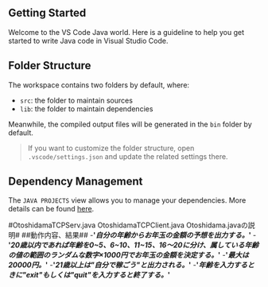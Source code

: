## Getting Started

Welcome to the VS Code Java world. Here is a guideline to help you get started to write Java code in Visual Studio Code.

## Folder Structure

The workspace contains two folders by default, where:

- `src`: the folder to maintain sources
- `lib`: the folder to maintain dependencies

Meanwhile, the compiled output files will be generated in the `bin` folder by default.

> If you want to customize the folder structure, open `.vscode/settings.json` and update the related settings there.

## Dependency Management

The `JAVA PROJECTS` view allows you to manage your dependencies. More details can be found [here](https://github.com/microsoft/vscode-java-dependency#manage-dependencies).

#OtoshidamaTCPServ.java OtoshidamaTCPClient.java Otoshidama.javaの説明#
##動作内容、結果##
-**'*自分の年齢からお年玉の金額の予想を出力する。*'**
-**'*20歳以内であれば年齢を0~5、6~10、11~15、16～20に分け、属している年齢の値の範囲のランダムな数字×1000円でお年玉の金額を決定する。*'**
-**'*最大は20000円。*'**
-**'*21歳以上は"自分で稼ごう"と出力される。*'**
-**'*年齢を入力するときに"exit"もしくは"quit"を入力すると終了する。*'**